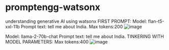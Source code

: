 # promptengg-watsonx
understanding generative AI using watsonx 
FIRST PROMPT:
Model: flan-t5-xxl-11b
Prompt text: tell me about India.
Max tokens:200
![image](https://github.com/user-attachments/assets/fa23c3b6-179d-449d-87eb-92ec66e6c5d0)

Model: llama-2-70b-chat
Prompt text: tell me about India.
TINKERING WITH MODEL PARAMETERS:
Max tokens:400
![image](https://github.com/user-attachments/assets/f9e1bd95-9dd4-42f2-8298-b47731e81585)





